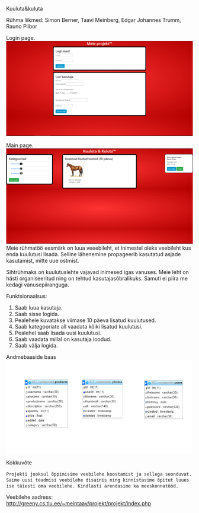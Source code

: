 Kuuluta&kuluta

Rühma liikmed: Simon Berner, Taavi Meinberg, Edgar Johannes Trumm, Rauno Piibor
 
Login page.
 ![login](pildid/asd.png)
 
 
Main page.
![main](pildid/Capture.PNG123.PNG)
Meie rühmatöö eesmärk on luua veeebileht, et inimestel oleks veebileht kus enda kuulutusi lisada. Selline lähenemine propageerib kasutatud asjade kasutamist, mitte uue ostmist. 

Sihtrühmaks on kuulutuslehte vajavad inimesed igas vanuses. Meie leht on hästi organiseeritud ning on tehtud kasutajasõbralikuks. Samuti ei piira me kedagi vanusepiiranguga.

Funktsionaalsus:
1.	Saab luua kasutaja.
2.	Saab sisse logida.
3.	Pealehele kuvatakse viimase 10 päeva lisatud kuulutused.
4.	Saab kategooriate all vaadata kõiki lisatud kuulutusi.
5.	Pealehel saab lisada uusi kuulutusi.
6.	Saab vaadata millal on kasutaja loodud.
7.	Saab välja logida.

 
Andmebaaside baas
![baas](pildid/Capture.PNG)

Kokkuvõte
	
	Projekti jooksul õppimisime veebilehe koostamist ja sellega seonduvat. Saime uusi teadmisi veebilehe disainis ning kinnistasime õpitut luues ise täiesti oma veebilehe. Kindlasti arendasime ka meeskonnatööd. 

Veebilehe aadress: http://greeny.cs.tlu.ee/~meintaav/projekt/projekt/index.php
